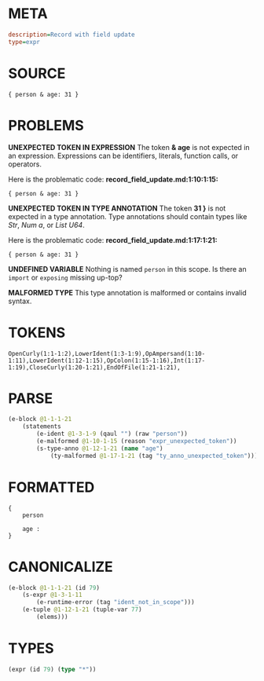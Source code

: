 # META
~~~ini
description=Record with field update
type=expr
~~~
# SOURCE
~~~roc
{ person & age: 31 }
~~~
# PROBLEMS
**UNEXPECTED TOKEN IN EXPRESSION**
The token **& age** is not expected in an expression.
Expressions can be identifiers, literals, function calls, or operators.

Here is the problematic code:
**record_field_update.md:1:10:1:15:**
```roc
{ person & age: 31 }
```


**UNEXPECTED TOKEN IN TYPE ANNOTATION**
The token **31 }** is not expected in a type annotation.
Type annotations should contain types like _Str_, _Num a_, or _List U64_.

Here is the problematic code:
**record_field_update.md:1:17:1:21:**
```roc
{ person & age: 31 }
```


**UNDEFINED VARIABLE**
Nothing is named `person` in this scope.
Is there an `import` or `exposing` missing up-top?

**MALFORMED TYPE**
This type annotation is malformed or contains invalid syntax.

# TOKENS
~~~zig
OpenCurly(1:1-1:2),LowerIdent(1:3-1:9),OpAmpersand(1:10-1:11),LowerIdent(1:12-1:15),OpColon(1:15-1:16),Int(1:17-1:19),CloseCurly(1:20-1:21),EndOfFile(1:21-1:21),
~~~
# PARSE
~~~clojure
(e-block @1-1-1-21
	(statements
		(e-ident @1-3-1-9 (qaul "") (raw "person"))
		(e-malformed @1-10-1-15 (reason "expr_unexpected_token"))
		(s-type-anno @1-12-1-21 (name "age")
			(ty-malformed @1-17-1-21 (tag "ty_anno_unexpected_token")))))
~~~
# FORMATTED
~~~roc
{
	person
	
	age : 
}
~~~
# CANONICALIZE
~~~clojure
(e-block @1-1-1-21 (id 79)
	(s-expr @1-3-1-11
		(e-runtime-error (tag "ident_not_in_scope")))
	(e-tuple @1-12-1-21 (tuple-var 77)
		(elems)))
~~~
# TYPES
~~~clojure
(expr (id 79) (type "*"))
~~~